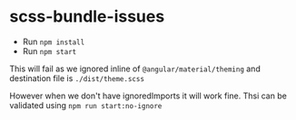 # scss-bundle-issues
- Run `npm install`
- Run `npm start`

This will fail as we ignored inline of `@angular/material/theming` and destination file is `./dist/theme.scss`

However when we don't have ignoredImports it will work fine. Thsi can be validated using
`npm run start:no-ignore`